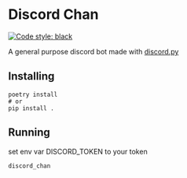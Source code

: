 # Discord Chan

[![Code style: black](https://img.shields.io/badge/code%20style-black-000000.svg)](https://github.com/psf/black)

A general purpose discord bot made with [discord.py](https://github.com/Rapptz/discord.py)

## Installing
```shell script
poetry install
# or
pip install .
```

## Running
set env var DISCORD_TOKEN to your token
```shell script
discord_chan
```

